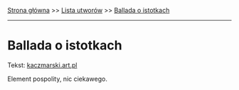 [Strona główna](../index.md) >> [Lista utworów](../list.md) >> [Ballada o istotkach](44.md)

---

# Ballada o istotkach

Tekst: [kaczmarski.art.pl](https://www.kaczmarski.art.pl/tworczosc/wiersze/ballada-o-istotkach/)

Element pospolity, nic ciekawego.